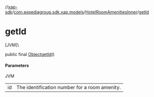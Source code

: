 //[xap-sdk](../../../index.md)/[com.expediagroup.sdk.xap.models](../index.md)/[HotelRoomAmenitiesInner](index.md)/[getId](get-id.md)

# getId

[JVM]\

public final [Object](https://docs.oracle.com/javase/8/docs/api/java/lang/Object.html)[getId](get-id.md)()

#### Parameters

JVM

| | |
|---|---|
| id | The identification number for a room amenity. |
